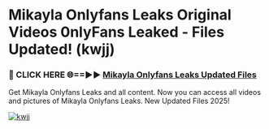 # Mikayla Onlyfans Leaks Original Videos 0nlyFans Leaked - Files Updated! (kwjj)

<h3>🔴 CLICK HERE 🌐==►► <a href="https://tinyurl.com/2wckxsce" rel="nofollow">Mikayla Onlyfans Leaks Updated Files</a></h3>

Get Mikayla Onlyfans Leaks and all content. Now you can access all videos and pictures of Mikayla Onlyfans Leaks. New Updated Files 2025!

[![kwjj](https://i.imgur.com/AFduVYN.gif)](https://tinyurl.com/2wckxsce)
